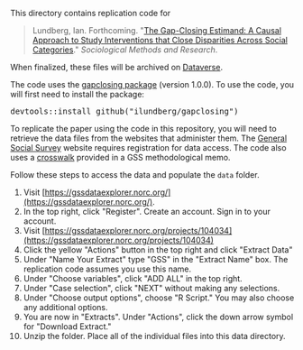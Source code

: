 This directory contains replication code for
>Lundberg, Ian. Forthcoming. "[The Gap-Closing Estimand: A Causal Approach to Study Interventions that Close Disparities Across Social Categories](https://doi.org/10.31235/osf.io/gx4y3)." _Sociological Methods and Research_.

When finalized, these files will be archived on [Dataverse](https://dataverse.harvard.edu/dataverse/ilundberg).

The code uses the [gapclosing package](https://ilundberg.github.io/gapclosing/) (version 1.0.0). To use the code, you will first need to install the package: <pre>devtools::install_github("ilundberg/gapclosing")</pre>

To replicate the paper using the code in this repository, you will need to retrieve the data files from the websites that administer them. The [General Social Survey](https://gss.norc.org/) website requires registration for data access. The code also uses a [crosswalk](https://osf.io/xb2yz/) provided in a GSS methodological memo.

Follow these steps to access the data and populate the `data` folder.
1. Visit [https://gssdataexplorer.norc.org/](https://gssdataexplorer.norc.org/).
2. In the top right, click "Register". Create an account. Sign in to your account.
3. Visit [https://gssdataexplorer.norc.org/projects/104034](https://gssdataexplorer.norc.org/projects/104034)
4. Click the yellow "Actions" button in the top right and click "Extract Data"
5. Under "Name Your Extract" type "GSS" in the "Extract Name" box. The replication code assumes you use this name.
6. Under "Choose variables", click "ADD ALL" in the top right.
7. Under "Case selection", click "NEXT" without making any selections.
8. Under "Choose output options", choose "R Script." You may also choose any additional options.
9. You are now in "Extracts". Under "Actions", click the down arrow symbol for "Download Extract."
10. Unzip the folder. Place all of the individual files into this data directory. 